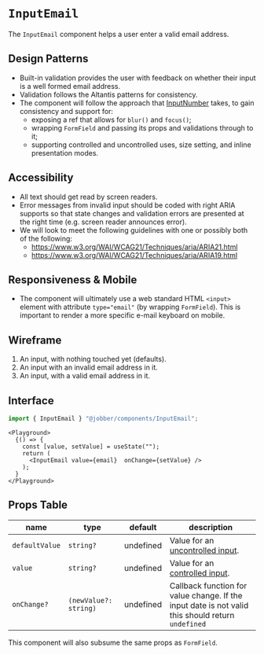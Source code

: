 # `InputEmail`

The `InputEmail` component helps a user enter a valid email address.

## Design Patterns

- Built-in validation provides the user with feedback on whether their input is
  a well formed email address.
- Validation follows the Altantis patterns for consistency.
- The component will follow the approach that
  <a href="atlantis.getjobber.com/components/input-number">InputNumber</a>
  takes, to gain consistency and support for:
  - exposing a ref that allows for `blur()` and `focus()`;
  - wrapping `FormField` and passing its props and validations through to it;
  - supporting controlled and uncontrolled uses, size setting, and inline
    presentation modes.

## Accessibility

- All text should get read by screen readers.
- Error messages from invalid input should be coded with right ARIA supports so
  that state changes and validation errors are presented at the right time (e.g.
  screen reader announces error).
- We will look to meet the following guidelines with one or possibly both of the
  following:
  - https://www.w3.org/WAI/WCAG21/Techniques/aria/ARIA21.html
  - https://www.w3.org/WAI/WCAG21/Techniques/aria/ARIA19.html

## Responsiveness & Mobile

- The component will ultimately use a web standard HTML `<input>` element with
  attribute `type="email"` (by wrapping `FormField`). This is important to
  render a more specific e-mail keyboard on mobile.

## Wireframe

1. An input, with nothing touched yet (defaults).
2. An input with an invalid email address in it.
3. An input, with a valid email address in it.

## Interface

```ts
import { InputEmail } "@jobber/components/InputEmail";
```

```tsx
<Playground>
  {() => {
    const [value, setValue] = useState("");
    return (
      <InputEmail value={email}  onChange={setValue} />
    );
  }
</Playground>
```

## Props Table

| name           | type                  | default   | description                                                                                       |
| -------------- | --------------------- | --------- | ------------------------------------------------------------------------------------------------- |
| `defaultValue` | `string?`             | undefined | Value for an [uncontrolled input](https://reactjs.org/docs/uncontrolled-components.html).         |
| `value`        | `string?`             | undefined | Value for an [controlled input](https://reactjs.org/docs/forms.html#controlled-components).       |
| `onChange?`    | `(newValue?: string)` | undefined | Callback function for value change. If the input date is not valid this should return `undefined` |

This component will also subsume the same props as `FormField`.
